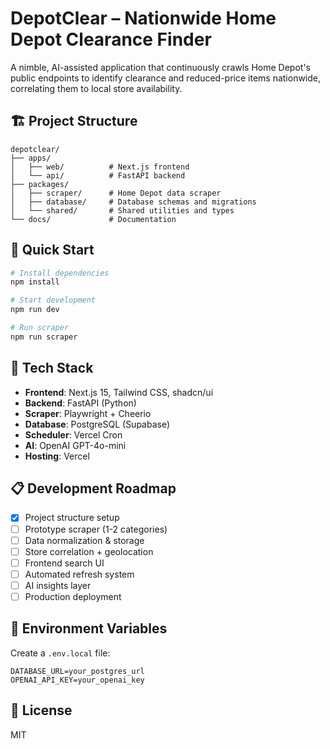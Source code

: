 # DepotClear – Nationwide Home Depot Clearance Finder

A nimble, AI-assisted application that continuously crawls Home Depot's public endpoints to identify clearance and reduced-price items nationwide, correlating them to local store availability.

## 🏗️ Project Structure

```
depotclear/
├── apps/
│   ├── web/          # Next.js frontend
│   └── api/          # FastAPI backend
├── packages/
│   ├── scraper/      # Home Depot data scraper
│   ├── database/     # Database schemas and migrations
│   └── shared/       # Shared utilities and types
└── docs/             # Documentation
```

## 🚀 Quick Start

```bash
# Install dependencies
npm install

# Start development
npm run dev

# Run scraper
npm run scraper
```

## 🧰 Tech Stack

- **Frontend**: Next.js 15, Tailwind CSS, shadcn/ui
- **Backend**: FastAPI (Python)
- **Scraper**: Playwright + Cheerio
- **Database**: PostgreSQL (Supabase)
- **Scheduler**: Vercel Cron
- **AI**: OpenAI GPT-4o-mini
- **Hosting**: Vercel

## 📋 Development Roadmap

- [x] Project structure setup
- [ ] Prototype scraper (1-2 categories)
- [ ] Data normalization & storage
- [ ] Store correlation + geolocation
- [ ] Frontend search UI
- [ ] Automated refresh system
- [ ] AI insights layer
- [ ] Production deployment

## 🔑 Environment Variables

Create a `.env.local` file:

```env
DATABASE_URL=your_postgres_url
OPENAI_API_KEY=your_openai_key
```

## 📄 License

MIT
